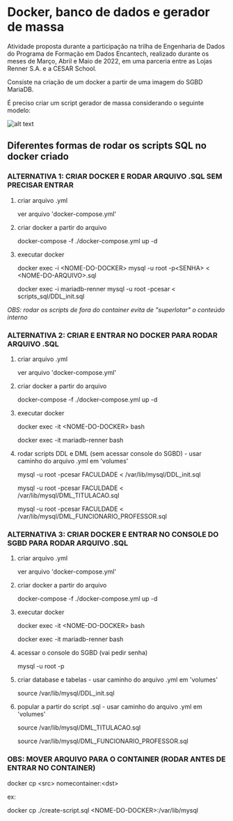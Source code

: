 # Docker, banco de dados e gerador de massa

Atividade proposta durante a participação na trilha de Engenharia de Dados do Programa de Formação em Dados Encantech, realizado durante os meses de Março, Abril e Maio de 2022, em uma parceria entre as Lojas Renner S.A. e a CESAR School. 

Consiste na criação de um docker a partir de uma imagem do SGBD MariaDB. 

É preciso criar um script gerador de massa considerando o seguinte modelo:

![alt text](https://github.com/peuvitor/docker-banco-de-dados-e-gerador-de-massa/blob/main/modelo-bd.png)


## Diferentes formas de rodar os scripts SQL no docker criado

### ALTERNATIVA 1: CRIAR DOCKER E RODAR ARQUIVO .SQL SEM PRECISAR ENTRAR

1. criar arquivo .yml

	ver arquivo 'docker-compose.yml'

2. criar docker a partir do arquivo

	docker-compose -f ./docker-compose.yml up -d

3. executar docker

	docker exec -i \<NOME-DO-DOCKER\> mysql -u root -p\<SENHA\> < \<NOME-DO-ARQUIVO\>.sql

	docker exec -i mariadb-renner mysql -u root -pcesar < scripts_sql/DDL_init.sql

*OBS: rodar os scripts de fora do container evita de "superlotar" o conteúdo interno*


### ALTERNATIVA 2: CRIAR E ENTRAR NO DOCKER PARA RODAR ARQUIVO .SQL

1. criar arquivo .yml

	ver arquivo 'docker-compose.yml'

2. criar docker a partir do arquivo

	docker-compose -f ./docker-compose.yml up -d

3. executar docker

	docker exec -it \<NOME-DO-DOCKER\> bash

	docker exec -it mariadb-renner bash

4. rodar scripts DDL e DML (sem acessar console do SGBD) - usar caminho do arquivo .yml em 'volumes'

	mysql -u root -pcesar FACULDADE < /var/lib/mysql/DDL_init.sql

	mysql -u root -pcesar FACULDADE < /var/lib/mysql/DML_TITULACAO.sql

	mysql -u root -pcesar FACULDADE < /var/lib/mysql/DML_FUNCIONARIO_PROFESSOR.sql


### ALTERNATIVA 3: CRIAR DOCKER E ENTRAR NO CONSOLE DO SGBD PARA RODAR ARQUIVO .SQL 

1. criar arquivo .yml

	ver arquivo 'docker-compose.yml'
	
2. criar docker a partir do arquivo

	docker-compose -f ./docker-compose.yml up -d

3. executar docker

	docker exec -it \<NOME-DO-DOCKER\> bash

	docker exec -it mariadb-renner bash

4. acessar o console do SGBD (vai pedir senha)

	mysql -u root -p

5. criar database e tabelas - usar caminho do arquivo .yml em 'volumes'

	source /var/lib/mysql/DDL_init.sql

6. popular a partir do script .sql - usar caminho do arquivo .yml em 'volumes'

	source /var/lib/mysql/DML_TITULACAO.sql

	source /var/lib/mysql/DML_FUNCIONARIO_PROFESSOR.sql


### OBS: MOVER ARQUIVO PARA O CONTAINER (RODAR ANTES DE ENTRAR NO CONTAINER)

docker cp \<src\> nomecontainer:\<dst\>

ex:
	
docker cp ./create-script.sql \<NOME-DO-DOCKER\>:/var/lib/mysql

